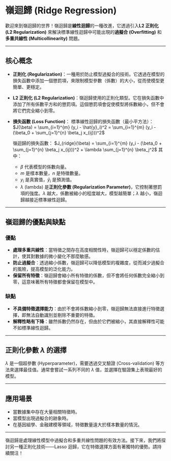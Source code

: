 # 嶺迴歸 (Ridge Regression)

歡迎來到嶺迴歸的世界！嶺迴歸是**線性迴歸**的一種改進，它透過引入**L2 正則化 (L2 Regularization)** 來解決標準線性迴歸中可能出現的**過擬合 (Overfitting)** 和**多重共線性 (Multicollinearity)** 問題。

---

## 核心概念

*   **正則化 (Regularization)**：一種用於防止模型過擬合的技術。它透過在模型的損失函數中添加一個懲罰項，來限制模型參數（係數）的大小，從而使模型更簡單、更穩定。
*   **L2 正則化 (L2 Regularization)**：嶺迴歸使用的正則化類型。它在損失函數中添加了所有係數平方和的懲罰項。這個懲罰項會促使模型將係數縮小，但不會將它們完全縮小到零。
*   **損失函數 (Loss Function)**：
    標準線性迴歸的損失函數（最小平方法）：
    $J(\beta) = \sum_{i=1}^{m} (y_i - \hat{y}_i)^2 = \sum_{i=1}^{m} (y_i - (\beta_0 + \sum_{j=1}^{n} \beta_j x_{ij}))^2$

    嶺迴歸的損失函數：
    $J_{ridge}(\beta) = \sum_{i=1}^{m} (y_i - (\beta_0 + \sum_{j=1}^{n} \beta_j x_{ij}))^2 + \lambda \sum_{j=1}^{n} \beta_j^2$
    其中：
    *   $\beta$ 代表模型的係數向量。
    *   $m$ 是樣本數量，$n$ 是特徵數量。
    *   $y_i$ 是真實值，$\hat{y}_i$ 是預測值。
    *   $\lambda$ (lambda) 是**正則化參數 (Regularization Parameter)**，它控制著懲罰項的強度。$\lambda$ 越大，係數被縮小的程度越大，模型越簡單；$\lambda$ 越小，嶺迴歸越接近標準線性迴歸。

---

## 嶺迴歸的優點與缺點

### 優點

*   **處理多重共線性**：當特徵之間存在高度相關性時，嶺迴歸可以穩定係數的估計，使其對數據的微小變化不那麼敏感。
*   **防止過擬合**：透過縮小係數，嶺迴歸可以降低模型的複雜度，從而減少過擬合的風險，提高模型的泛化能力。
*   **保留所有特徵**：嶺迴歸會縮小所有特徵的係數，但不會將任何係數完全縮小到零，這意味著所有特徵都會保留在模型中。

### 缺點

*   **不具備特徵選擇能力**：由於不會將係數縮小到零，嶺迴歸無法直接進行特徵選擇，即無法自動識別並剔除不重要的特徵。
*   **解釋性略有下降**：雖然係數仍然存在，但由於它們被縮小，其直接解釋性可能不如標準線性迴歸。

---

## 正則化參數 $\lambda$ 的選擇

$\lambda$ 是一個超參數 (Hyperparameter)，需要透過交叉驗證 (Cross-validation) 等方法來選擇最佳值。通常會嘗試一系列不同的 $\lambda$ 值，並選擇在驗證集上表現最好的模型。

---

## 應用場景

*   當數據集中存在大量相關特徵時。
*   當模型出現過擬合的跡象時。
*   在基因組學、金融建模等領域，特徵數量遠大於樣本數量的情況。

---

嶺迴歸是處理線性模型中過擬合和多重共線性問題的有效方法。接下來，我們將探討另一種正則化技術——Lasso 迴歸，它在特徵選擇方面有著獨特的優勢。請持續關注！
